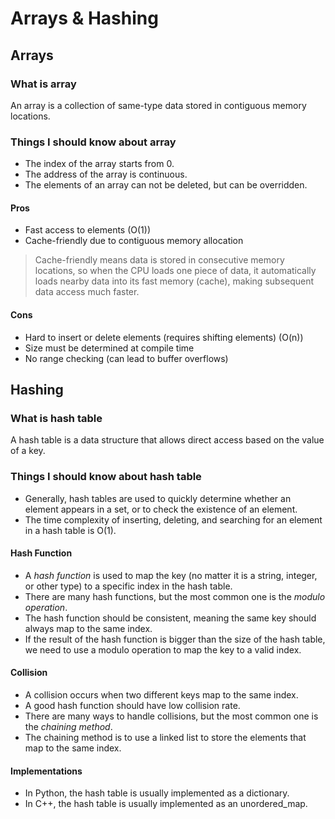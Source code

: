 # Arrays & Hashing

## Arrays

### What is array

An array is a collection of same-type data stored in contiguous memory locations.

### Things I should know about array

- The index of the array starts from 0.
- The address of the array is continuous.
- The elements of an array can not be deleted, but can be overridden.

#### Pros

- Fast access to elements (O(1))
- Cache-friendly due to contiguous memory allocation

> Cache-friendly means data is stored in consecutive memory locations, so when the CPU loads one piece of data, it automatically loads nearby data into its fast memory (cache), making subsequent data access much faster.

#### Cons

- Hard to insert or delete elements (requires shifting elements) (O(n))
- Size must be determined at compile time
- No range checking (can lead to buffer overflows)

## Hashing

### What is hash table

A hash table is a data structure that allows direct access based on the value of a key.

### Things I should know about hash table

- Generally, hash tables are used to quickly determine whether an element appears in a set, or to check the existence of an element.
- The time complexity of inserting, deleting, and searching for an element in a hash table is O(1).

#### Hash Function

- A *hash function* is used to map the key (no matter it is a string, integer, or other type) to a specific index in the hash table.
- There are many hash functions, but the most common one is the *modulo operation*.
- The hash function should be consistent, meaning the same key should always map to the same index.
- If the result of the hash function is bigger than the size of the hash table, we need to use a modulo operation to map the key to a valid index.

#### Collision

- A collision occurs when two different keys map to the same index.
- A good hash function should have low collision rate.
- There are many ways to handle collisions, but the most common one is the *chaining method*.
- The chaining method is to use a linked list to store the elements that map to the same index.

#### Implementations

- In Python, the hash table is usually implemented as a dictionary.
- In C++, the hash table is usually implemented as an unordered_map.
